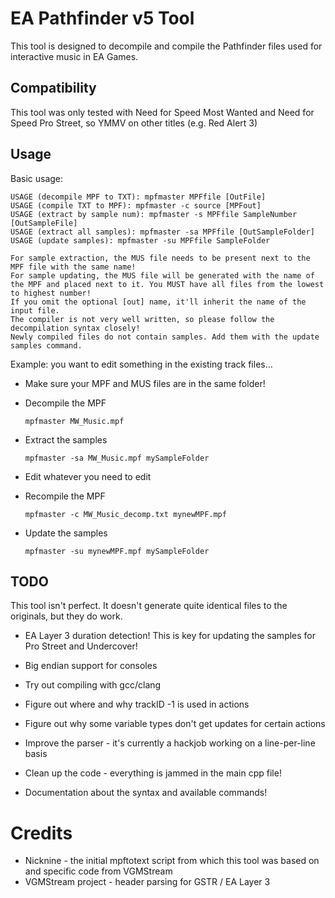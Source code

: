# EA Pathfinder v5 Tool

This tool is designed to decompile and compile the Pathfinder files used for interactive music in EA Games.

## Compatibility

This tool was only tested with Need for Speed Most Wanted and Need for Speed Pro Street, so YMMV on other titles (e.g. Red Alert 3)

## Usage

Basic usage:

```
USAGE (decompile MPF to TXT): mpfmaster MPFfile [OutFile]
USAGE (compile TXT to MPF): mpfmaster -c source [MPFout]
USAGE (extract by sample num): mpfmaster -s MPFfile SampleNumber [OutSampleFile]
USAGE (extract all samples): mpfmaster -sa MPFfile [OutSampleFolder]
USAGE (update samples): mpfmaster -su MPFfile SampleFolder

For sample extraction, the MUS file needs to be present next to the MPF file with the same name!
For sample updating, the MUS file will be generated with the name of the MPF and placed next to it. You MUST have all files from the lowest to highest number!
If you omit the optional [out] name, it'll inherit the name of the input file.
The compiler is not very well written, so please follow the decompilation syntax closely!
Newly compiled files do not contain samples. Add them with the update samples command.
```

Example: you want to edit something in the existing track files...

- Make sure your MPF and MUS files are in the same folder!

- Decompile the MPF
  
  ```
  mpfmaster MW_Music.mpf
  ```

- Extract the samples
  
  ```
  mpfmaster -sa MW_Music.mpf mySampleFolder
  ```

- Edit whatever you need to edit

- Recompile the MPF
  
  ```
  mpfmaster -c MW_Music_decomp.txt mynewMPF.mpf
  ```

- Update the samples
  
  ```
  mpfmaster -su mynewMPF.mpf mySampleFolder
  ```

## TODO

This tool isn't perfect. It doesn't generate quite identical files to the originals, but they do work.

- EA Layer 3 duration detection! This is key for updating the samples for Pro Street and Undercover!

- Big endian support for consoles

- Try out compiling with gcc/clang

- Figure out where and why trackID -1 is used in actions

- Figure out why some variable types don't get updates for certain actions

- Improve the parser - it's currently a hackjob working on a line-per-line basis

- Clean up the code - everything is jammed in the main cpp file!

- Documentation about the syntax and available commands!

# Credits

- Nicknine - the initial mpftotext script from which this tool was based on and specific code from VGMStream
- VGMStream project - header parsing for GSTR / EA Layer 3
